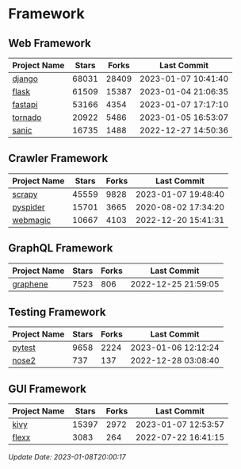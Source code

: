 # Framework

## Web Framework
| Project Name | Stars | Forks | Last Commit |
| ------------ | ----- | ----- | ----------- |
| [django](https://github.com/django/django) | 68031 | 28409 | 2023-01-07 10:41:40 |
| [flask](https://github.com/pallets/flask) | 61509 | 15387 | 2023-01-04 21:06:35 |
| [fastapi](https://github.com/tiangolo/fastapi) | 53166 | 4354 | 2023-01-07 17:17:10 |
| [tornado](https://github.com/tornadoweb/tornado) | 20922 | 5486 | 2023-01-05 16:53:07 |
| [sanic](https://github.com/sanic-org/sanic) | 16735 | 1488 | 2022-12-27 14:50:36 |

## Crawler Framework
| Project Name | Stars | Forks | Last Commit |
| ------------ | ----- | ----- | ----------- |
| [scrapy](https://github.com/scrapy/scrapy) | 45559 | 9828 | 2023-01-07 19:48:40 |
| [pyspider](https://github.com/binux/pyspider) | 15701 | 3665 | 2020-08-02 17:34:20 |
| [webmagic](https://github.com/code4craft/webmagic) | 10667 | 4103 | 2022-12-20 15:41:31 |

## GraphQL Framework
| Project Name | Stars | Forks | Last Commit |
| ------------ | ----- | ----- | ----------- |
| [graphene](https://github.com/graphql-python/graphene) | 7523 | 806 | 2022-12-25 21:59:05 |

## Testing Framework
| Project Name | Stars | Forks | Last Commit |
| ------------ | ----- | ----- | ----------- |
| [pytest](https://github.com/pytest-dev/pytest) | 9658 | 2224 | 2023-01-06 12:12:24 |
| [nose2](https://github.com/nose-devs/nose2) | 737 | 137 | 2022-12-28 03:08:40 |

## GUI Framework
| Project Name | Stars | Forks | Last Commit |
| ------------ | ----- | ----- | ----------- |
| [kivy](https://github.com/kivy/kivy) | 15397 | 2972 | 2023-01-07 12:53:57 |
| [flexx](https://github.com/flexxui/flexx) | 3083 | 264 | 2022-07-22 16:41:15 |

*Update Date: 2023-01-08T20:00:17*